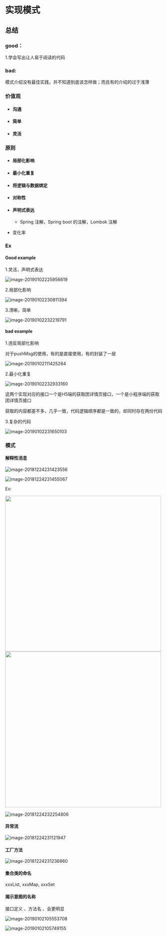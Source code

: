 # 实现模式

## 总结

### good：

1.学会写出让人易于阅读的代码

### bad:

模式介绍没有最佳实践，并不知道到底该怎样做；而且有的介绍的过于浅薄



### 价值观

- #### 沟通

- #### 简单

- #### 灵活

### 原则

- #### 局部化影响

- #### 最小化重复

- #### 将逻辑与数据绑定

- #### 对称性

- #### 声明式表达

  - Spring 注解，Spring boot 的注解，Lombok 注解

- 变化率



### Ex

#### Good example

1.灵活，声明式表达

![image-20190102225956619](images/image-20190102225956619-6441196.png)



2.局部化影响

![image-20190102230811394](images/image-20190102230811394-6441691.png)

3.清晰，简单

![image-20190102232219791](images/image-20190102232219791-6442539.png)

#### bad example

1.违反局部化影响

对于pushMsg的使用，有的是直接使用，有的封装了一层

![image-20190102111425264](images/image-20190102111425264-6398865.png)

2.最小化重复

![image-20190102232933160](images/image-20190102232933160-6442973.png)

这两个实现对应的接口一个是H5端的获取团详情页接口，一个是小程序端的获取团详情页接口

获取的内容都差不多，几乎一致，代码逻辑顺序都是一致的，却同时存在两份代码



3.复杂的代码

![image-20190102231650103](images/image-20190102231650103-6442210.png)



### 模式





#### 解释性消息

![image-20181224231423556](images/image-20181224231423556-5664463.png)

![image-20181224231455067](images/image-20181224231455067-5664495.png)

Ex:

<img src="images/image-20181224232004863-5664804.png" width="500px" />

<img src="images/image-20181224232057476-5664857.png" width="500px" />

![image-20181224232254806](images/image-20181224232254806-5664974.png)

#### 异常流

![image-20181224231121947](images/image-异常流说明.png)



#### 工厂方法

![image-20181224231236860](images/image-20181224231236860-5664356.png)

#### 集合类的命名

xxxList, xxxMap, xxxSet



#### 揭示意图的名称

接口定义 、方法名 、会更明显

![image-20190102105553708](images/image-20190102105553708-6397753.png)

![image-20190102105749155](images/image-20190102105749155-6397869.png)



